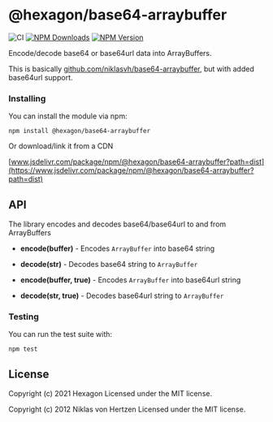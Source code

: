 # @hexagon/base64-arraybuffer

![CI](https://github.com/hexagon/base64-arraybuffer/workflows/CI/badge.svg?branch=master)
[![NPM Downloads](https://img.shields.io/npm/dm/@hexagon/base64-arraybuffer.svg)](https://www.npmjs.org/package/@hexagon/base64-arraybuffer)
[![NPM Version](https://img.shields.io/npm/v/@hexagon/base64-arraybuffer.svg)](https://www.npmjs.org/package/@hexagon/base64-arraybuffer)

Encode/decode base64 or base64url data into ArrayBuffers.

This is basically [github.com/niklasvh/base64-arraybuffer](https://github.com/niklasvh/base64-arraybuffer), but with added base64url support.

### Installing
You can install the module via npm:

```npm install @hexagon/base64-arraybuffer```

Or download/link it from a CDN

[www.jsdelivr.com/package/npm/@hexagon/base64-arraybuffer?path=dist](https://www.jsdelivr.com/package/npm/@hexagon/base64-arraybuffer?path=dist)
  
## API
The library encodes and decodes base64/base64url to and from ArrayBuffers

 - __encode(buffer)__ - Encodes `ArrayBuffer` into base64 string
 - __decode(str)__ - Decodes base64 string to `ArrayBuffer`

 - __encode(buffer, true)__ - Encodes `ArrayBuffer` into base64url string
 - __decode(str, true)__ - Decodes base64url string to `ArrayBuffer`

### Testing
You can run the test suite with:

    npm test

## License
Copyright (c) 2021 Hexagon
Licensed under the MIT license.

Copyright (c) 2012 Niklas von Hertzen
Licensed under the MIT license.
